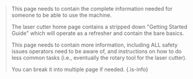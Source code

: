 <!-- TITLE: Guide -->
<!-- SUBTITLE: A quick summary of Guide -->

> This page needs to contain the complete information needed for someone to be able to use the machine.
> 
> The laser cutter home page contains a stripped down "Getting Started Guide" which will operate as a refresher and contain the bare basics.
> 
> This page needs to contain more information, including ALL safety issues operators need to be aware of, and instructions on how to do less common tasks (i.e., eventually the rotary tool for the laser cutter).
> 
> You can break it into multiple page if needed.
{.is-info}